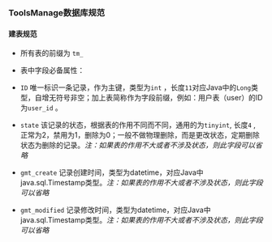 ### ToolsManage数据库规范



#### 建表规范

- 所有表的前缀为 ```tm_```

-  表中字段必备属性：

  - ```ID```  唯一标识一条记录，作为主键，类型为```int``` ，长度```11```对应Java中的```Long```类型，自增无符号非空；加上表简称作为字段前缀，例如：用户表（user）的ID为```user_id``` 。
  - ```state``` 该记录的状态，根据表的作用不同而不同，通用的为```tinyint```, 长度```4``` , 正常为2，禁用为1，删除为0；一般不做物理删除，而是更改状态，定期删除状态为删除的记录。*注：如果表的作用不大或者不涉及状态，则此字段可以省略*

  - ```gmt_create``` 记录创建时间，类型为datetime，对应Java中java.sql.Timestamp类型。*注：如果表的作用不大或者不涉及状态，则此字段可以省略*

  - ```gmt_modified``` 记录修改时间，类型为datetime，对应Java中java.sql.Timestamp类型。*注：如果表的作用不大或者不涉及状态，则此字段可以省略*